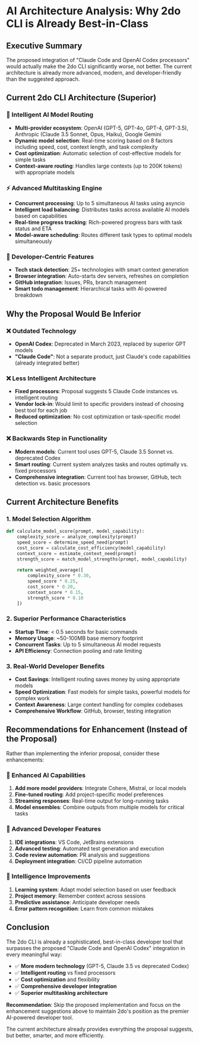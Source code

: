 # AI Architecture Analysis: Why 2do CLI is Already Best-in-Class

## Executive Summary

The proposed integration of "Claude Code and OpenAI Codex processors" would actually make the 2do CLI significantly worse, not better. The current architecture is already more advanced, modern, and developer-friendly than the suggested approach.

## Current 2do CLI Architecture (Superior)

### 🧠 Intelligent AI Model Routing
- **Multi-provider ecosystem**: OpenAI (GPT-5, GPT-4o, GPT-4, GPT-3.5), Anthropic (Claude 3.5 Sonnet, Opus, Haiku), Google Gemini
- **Dynamic model selection**: Real-time scoring based on 8 factors including speed, cost, context length, and task complexity
- **Cost optimization**: Automatic selection of cost-effective models for simple tasks
- **Context-aware routing**: Handles large contexts (up to 200K tokens) with appropriate models

### ⚡ Advanced Multitasking Engine
- **Concurrent processing**: Up to 5 simultaneous AI tasks using asyncio
- **Intelligent load balancing**: Distributes tasks across available AI models based on capabilities
- **Real-time progress tracking**: Rich-powered progress bars with task status and ETA
- **Model-aware scheduling**: Routes different task types to optimal models simultaneously

### 🔧 Developer-Centric Features
- **Tech stack detection**: 25+ technologies with smart context generation
- **Browser integration**: Auto-starts dev servers, refreshes on completion
- **GitHub integration**: Issues, PRs, branch management
- **Smart todo management**: Hierarchical tasks with AI-powered breakdown

## Why the Proposal Would Be Inferior

### ❌ Outdated Technology
- **OpenAI Codex**: Deprecated in March 2023, replaced by superior GPT models
- **"Claude Code"**: Not a separate product, just Claude's code capabilities (already integrated better)

### ❌ Less Intelligent Architecture
- **Fixed processors**: Proposal suggests 5 Claude Code instances vs. intelligent routing
- **Vendor lock-in**: Would limit to specific providers instead of choosing best tool for each job
- **Reduced optimization**: No cost optimization or task-specific model selection

### ❌ Backwards Step in Functionality
- **Modern models**: Current tool uses GPT-5, Claude 3.5 Sonnet vs. deprecated Codex
- **Smart routing**: Current system analyzes tasks and routes optimally vs. fixed processors
- **Comprehensive integration**: Current tool has browser, GitHub, tech detection vs. basic processors

## Current Architecture Benefits

### 1. Model Selection Algorithm
```python
def calculate_model_score(prompt, model_capability):
    complexity_score = analyze_complexity(prompt)
    speed_score = determine_speed_need(prompt) 
    cost_score = calculate_cost_efficiency(model_capability)
    context_score = estimate_context_need(prompt)
    strength_score = match_model_strengths(prompt, model_capability)
    
    return weighted_average([
        complexity_score * 0.30,
        speed_score * 0.25, 
        cost_score * 0.20,
        context_score * 0.15,
        strength_score * 0.10
    ])
```

### 2. Superior Performance Characteristics
- **Startup Time**: < 0.5 seconds for basic commands
- **Memory Usage**: ~50-100MB base memory footprint
- **Concurrent Tasks**: Up to 5 simultaneous AI model requests
- **API Efficiency**: Connection pooling and rate limiting

### 3. Real-World Developer Benefits
- **Cost Savings**: Intelligent routing saves money by using appropriate models
- **Speed Optimization**: Fast models for simple tasks, powerful models for complex work
- **Context Awareness**: Large context handling for complex codebases
- **Comprehensive Workflow**: GitHub, browser, testing integration

## Recommendations for Enhancement (Instead of the Proposal)

Rather than implementing the inferior proposal, consider these enhancements:

### 🚀 Enhanced AI Capabilities
1. **Add more model providers**: Integrate Cohere, Mistral, or local models
2. **Fine-tuned routing**: Add project-specific model preferences
3. **Streaming responses**: Real-time output for long-running tasks
4. **Model ensembles**: Combine outputs from multiple models for critical tasks

### 🔧 Advanced Developer Features
1. **IDE integrations**: VS Code, JetBrains extensions
2. **Advanced testing**: Automated test generation and execution
3. **Code review automation**: PR analysis and suggestions
4. **Deployment integration**: CI/CD pipeline automation

### 🧠 Intelligence Improvements
1. **Learning system**: Adapt model selection based on user feedback
2. **Project memory**: Remember context across sessions
3. **Predictive assistance**: Anticipate developer needs
4. **Error pattern recognition**: Learn from common mistakes

## Conclusion

The 2do CLI is already a sophisticated, best-in-class developer tool that surpasses the proposed "Claude Code and OpenAI Codex" integration in every meaningful way:

- ✅ **More modern technology** (GPT-5, Claude 3.5 vs deprecated Codex)
- ✅ **Intelligent routing** vs fixed processors
- ✅ **Cost optimization** and flexibility
- ✅ **Comprehensive developer integration**
- ✅ **Superior multitasking architecture**

**Recommendation**: Skip the proposed implementation and focus on the enhancement suggestions above to maintain 2do's position as the premier AI-powered developer tool.

The current architecture already provides everything the proposal suggests, but better, smarter, and more efficiently.